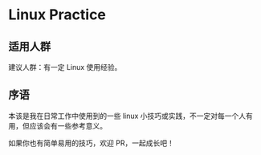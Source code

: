 # Linux Practice

## 适用人群

建议人群：有一定 Linux 使用经验。


## 序语

本该是我在日常工作中使用到的一些 linux
小技巧或实践，不一定对每一个人有用，但应该会有一些参考意义。

如果你也有简单易用的技巧，欢迎 PR，一起成长吧！

